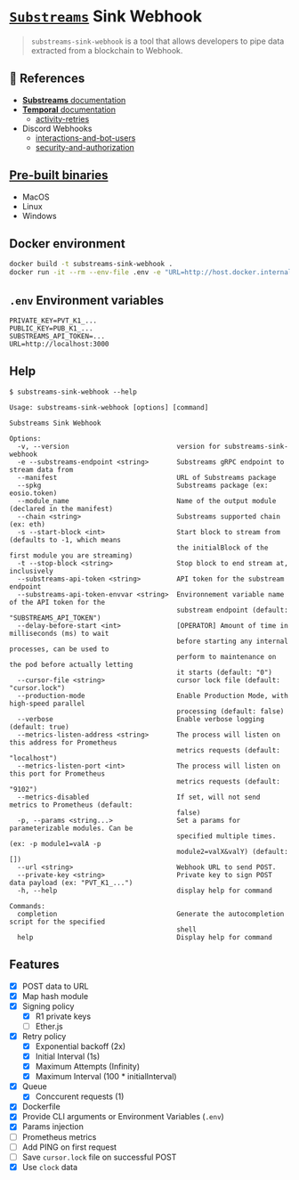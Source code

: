 # [`Substreams`](https://substreams.streamingfast.io/) Sink Webhook

> `substreams-sink-webhook` is a tool that allows developers to pipe data extracted from a blockchain to Webhook.

## 📖 References

- [**Substreams** documentation](https://substreams.streamingfast.io/)
- [**Temporal** documentation](https://docs.temporal.io/)
  - [activity-retries](https://docs.temporal.io/dev-guide/typescript/features#activity-retries)
- Discord Webhooks
  - [interactions-and-bot-users](https://discord.com/developers/docs/interactions/receiving-and-responding#interactions-and-bot-users)
  - [security-and-authorization](https://discord.com/developers/docs/interactions/receiving-and-responding#security-and-authorization)

## [Pre-built binaries](https://github.com/pinax-network/substreams-sink-webhook/releases)
- MacOS
- Linux
- Windows

## Docker environment

```bash
docker build -t substreams-sink-webhook .
docker run -it --rm --env-file .env -e "URL=http://host.docker.internal:3000" substreams-sink-webhook run
```

## `.env` Environment variables

```
PRIVATE_KEY=PVT_K1_...
PUBLIC_KEY=PUB_K1_...
SUBSTREAMS_API_TOKEN=...
URL=http://localhost:3000
```

## Help

```
$ substreams-sink-webhook --help

Usage: substreams-sink-webhook [options] [command]

Substreams Sink Webhook

Options:
  -v, --version                           version for substreams-sink-webhook
  -e --substreams-endpoint <string>       Substreams gRPC endpoint to stream data from
  --manifest                              URL of Substreams package
  --spkg                                  Substreams package (ex: eosio.token)
  --module_name                           Name of the output module (declared in the manifest)
  --chain <string>                        Substreams supported chain (ex: eth)
  -s --start-block <int>                  Start block to stream from (defaults to -1, which means
                                          the initialBlock of the first module you are streaming)
  -t --stop-block <string>                Stop block to end stream at, inclusively
  --substreams-api-token <string>         API token for the substream endpoint
  --substreams-api-token-envvar <string>  Environnement variable name of the API token for the
                                          substream endpoint (default: "SUBSTREAMS_API_TOKEN")
  --delay-before-start <int>              [OPERATOR] Amount of time in milliseconds (ms) to wait
                                          before starting any internal processes, can be used to
                                          perform to maintenance on the pod before actually letting
                                          it starts (default: "0")
  --cursor-file <string>                  cursor lock file (default: "cursor.lock")
  --production-mode                       Enable Production Mode, with high-speed parallel
                                          processing (default: false)
  --verbose                               Enable verbose logging (default: true)
  --metrics-listen-address <string>       The process will listen on this address for Prometheus
                                          metrics requests (default: "localhost")
  --metrics-listen-port <int>             The process will listen on this port for Prometheus
                                          metrics requests (default: "9102")
  --metrics-disabled                      If set, will not send metrics to Prometheus (default:
                                          false)
  -p, --params <string...>                Set a params for parameterizable modules. Can be
                                          specified multiple times. (ex: -p module1=valA -p
                                          module2=valX&valY) (default: [])
  --url <string>                          Webhook URL to send POST.
  --private-key <string>                  Private key to sign POST data payload (ex: "PVT_K1_...")
  -h, --help                              display help for command

Commands:
  completion                              Generate the autocompletion script for the specified
                                          shell
  help                                    Display help for command
```

## Features

- [x] POST data to URL
- [x] Map hash module
- [x] Signing policy
  - [x] R1 private keys
  - [ ] Ether.js
- [x] Retry policy
  - [x] Exponential backoff (2x)
  - [x] Initial Interval (1s)
  - [x] Maximum Attempts (Infinity)
  - [x] Maximum Interval (100 * initialInterval)
- [x] Queue
  - [x] Conccurent requests (1)
- [x] Dockerfile
- [x] Provide CLI arguments or Environment Variables (`.env`)
- [x] Params injection
- [ ] Prometheus metrics
- [ ] Add PING on first request
- [ ] Save `cursor.lock` file on successful POST
- [x] Use `clock` data
